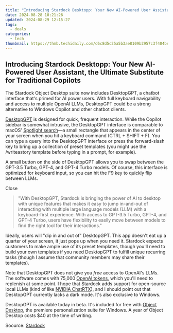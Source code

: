```yaml
---
title: "Introducing Stardock Desktopp: Your New AI-Powered User Assistant, the Ultimate Substitute for Traditional Copilots"
date: 2024-08-28 10:21:26
updated: 2024-08-29 12:15:27
tags:
  - deals
categories:
  - tech
thumbnail: https://thmb.techidaily.com/d6c8d5c25a5b3ae8109b2957c3f404be919cf133b41c5b6f6638a7ed5bc1223b.jpg
---
```


## Introducing Stardock Desktopp: Your New AI-Powered User Assistant, the Ultimate Substitute for Traditional Copilots

The Stardock Object Desktop suite now includes DesktopGPT, a chatbot interface that's primed for AI power users. With full keyboard navigability and access to multiple OpenAI LLMs, DesktopGPT could be a strong alternative to Windows Copilot and other chatbot clients.

[DesktopGPT](https://www.stardock.com/products/desktopgpt/) is designed for quick, frequent interaction. While the Copilot sidebar is somewhat intrusive, the DesktopGPT interface is comparable to macOS' [Spotlight search](https://screen-capture.techidaily.com/updated-shadowed-swords-and-honored-combatants-must-try-titles-inspired-by-ghost-of-tsushi/)—a small rectangle that appears in the center of your screen when you hit a keyboard command (CTRL + SHIFT + F). You can type a query into the DesktopGPT interface or press the forward-slash key to bring up a collection of preset templates (you might use the /writeastory template before typing in a prompt, for example).

 A small button on the side of DesktopGPT allows you to swap between the GPT-3.5 Turbo, GPT-4, and GPT-4 Turbo models. Of course, this interface is optimized for keyboard input, so you can hit the F9 key to quickly flip between LLMs.

Close 

> "With DesktopGPT, Stardock is bringing the power of AI to desktop with unique features that makes it easy to jump in-and-out of interacting with multiple large language models (LLM) with a keyboard-first experience. With access to GPT-3.5 Turbo, GPT-4, and GPT-4 Turbo, users have flexibility to easily move between models to find the right tool for their interactions."

 Ideally, users will "dip in and out of" DesktopGPT. This app doesn't eat up a quarter of your screen, it just pops up when you need it. Stardock expects customers to make ample use of its preset templates, though you'll need to build your own templates if you need DesktopGPT to fulfill unique recurring tasks (though I assume that community members may share their templates).

 Note that DesktopGPT does not give you _free_ access to OpenAI's LLMs. The software comes with 75,000 [OpenAI tokens](https://openai.com/api/pricing), which you'll need to replenish at some point. I hope that Stardock adds support for open-source local LLMs (kind of like [NVIDIA ChatRTX](https://sim-unlock.techidaily.com/in-2024-sim-unlock-nubia-red-magic-9-proplus-phones-without-code-2-ways-to-remove-android-sim-lock-by-drfone-android/)), and I should point out that DesktopGPT currently lacks a dark mode. It's also exclusive to Windows.

 DesktopGPT is available today in beta. It's included for free with [Object Desktop](https://www.stardock.com/products/odnt/), the premiere personalization suite for Windows. A year of Object Desktop costs $40 at the time of writing.

 Soource: [Stardock](https://www.stardock.com/blog/527525/stardock-unveils-desktopgpt-a-new-app-for-bringing-ai-to-the-desktop)

<ins class="adsbygoogle"
     style="display:block"
     data-ad-format="autorelaxed"
     data-ad-client="ca-pub-7571918770474297"
     data-ad-slot="1223367746"></ins>



<ins class="adsbygoogle"
     style="display:block"
     data-ad-client="ca-pub-7571918770474297"
     data-ad-slot="8358498916"
     data-ad-format="auto"
     data-full-width-responsive="true"></ins>
